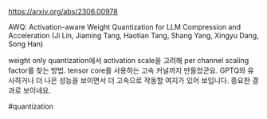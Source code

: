 https://arxiv.org/abs/2306.00978

AWQ: Activation-aware Weight Quantization for LLM Compression and Acceleration (Ji Lin, Jiaming Tang, Haotian Tang, Shang Yang, Xingyu Dang, Song Han)

weight only quantization에서 activation scale을 고려해 per channel scaling factor를 찾는 방법. tensor core를 사용하는 고속 커널까지 만들었군요. GPTQ와 유사하거나 더 나은 성능을 보이면서 더 고속으로 작동할 여지가 있어 보입니다. 중요한 결과로 보이네요.

#quantization 